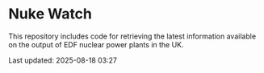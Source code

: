 # Nuke Watch

This repository includes code for retrieving the latest information available on the output of EDF nuclear power plants in the UK.

Last updated: 2025-08-18 03:27